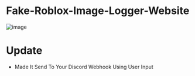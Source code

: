 # Fake-Roblox-Image-Logger-Website
![image](https://user-images.githubusercontent.com/106576578/182258121-eb912994-31aa-4385-9d7f-dc81a4b55f55.png)

# Update
- Made It Send To Your Discord Webhook Using User Input
